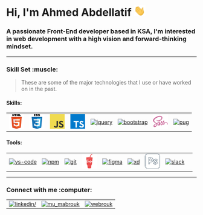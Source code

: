 
<h1>Hi, I'm Ahmed Abdellatif <img  src="https://raw.githubusercontent.com/ABSphreak/ABSphreak/master/gifs/Hi.gif" width="30px"></h1>
<h3>A passionate Front-End developer based in KSA, I'm interested in web development with a high vision and forward-thinking mindset.</h3>

<!-- 👨‍💻 All of my projects are available at <a href="http://webrouk.com/" target="_blank" rel="noreferrer">my website</a> -->

<hr>

<h3>Skill Set :muscle:</h3>

> These are some of the major technologies that I use or have worked on in the past.

<h4>Skills:</h4>

<table>
  <tr>
    <td><a href="https://www.w3.org/html/" target="_blank" rel="noreferrer"> <img src="https://raw.githubusercontent.com/devicons/devicon/master/icons/html5/html5-original-wordmark.svg" alt="html5" width="40" height="40"/> </a></td>
    <td><a href="https://www.w3schools.com/css/" target="_blank" rel="noreferrer"> <img src="https://raw.githubusercontent.com/devicons/devicon/master/icons/css3/css3-original-wordmark.svg" alt="css3" width="40" height="40"/> </a></td>
    <td><a href="https://developer.mozilla.org/en-US/docs/Web/JavaScript" target="_blank" rel="noreferrer"> <img src="https://raw.githubusercontent.com/devicons/devicon/master/icons/javascript/javascript-original.svg" alt="javascript" width="40" height="40"/> </a></td>
    <td><a href="https://www.typescriptlang.org/" target="_blank" rel="noreferrer"> <img src="https://raw.githubusercontent.com/devicons/devicon/master/icons/typescript/typescript-original.svg" alt="typescript" width="40" height="40"/> </a></td>
    <td><a href="https://jquery.com/" target="_blank" rel="noreferrer"> <img src="https://cdn.worldvectorlogo.com/logos/jquery-4.svg" alt="jquery" width="40" height="40"/> </a></td>
    <td><a href="https://getbootstrap.com" target="_blank" rel="noreferrer"> <img src="https://cdn.worldvectorlogo.com/logos/bootstrap-5-1.svg" alt="bootstrap" width="40" height="40"/> </a></td>
    <td><a href="https://sass-lang.com" target="_blank" rel="noreferrer"> <img src="https://raw.githubusercontent.com/devicons/devicon/master/icons/sass/sass-original.svg" alt="sass" width="40" height="40"/> </a></td>
    <td><a href="https://pugjs.org" target="_blank" rel="noreferrer"> <img src="https://cdn.worldvectorlogo.com/logos/pug.svg" alt="pug" width="40" height="40"/> </a></td>
  </tr>
</table>

<h4>Tools:</h4>

<table>
  <tr>
    <td><a href="https://code.visualstudio.com/" target="_blank" rel="noreferrer"> <img src="https://cdn.worldvectorlogo.com/logos/visual-studio-code-1.svg" alt="vs-code" width="40" height="40"/> </a></td>
    <td><a href="https://www.npmjs.com/" target="_blank" rel="noreferrer"> <img src="https://cdn.worldvectorlogo.com/logos/npm-square-red-1.svg" alt="npm" width="40" height="40"/> </a></td>
    <td><a href="https://git-scm.com/" target="_blank" rel="noreferrer"> <img src="https://www.vectorlogo.zone/logos/git-scm/git-scm-icon.svg" alt="git" width="40" height="40"/> </a></td>
    <td><a href="https://gulpjs.com" target="_blank" rel="noreferrer"> <img src="https://raw.githubusercontent.com/devicons/devicon/master/icons/gulp/gulp-plain.svg" alt="gulp" width="40" height="40"/> </a></td>
    <td><a href="https://www.figma.com/" target="_blank" rel="noreferrer"> <img src="https://www.vectorlogo.zone/logos/figma/figma-icon.svg" alt="figma" width="40" height="40"/> </a></td>
    <td><a href="https://www.adobe.com/products/xd.html" target="_blank" rel="noreferrer"> <img src="https://uxwing.com/wp-content/themes/uxwing/download/brands-and-social-media/adobe-xd-icon.svg" alt="xd" width="40" height="40"/> </a></td>
    <td><a href="https://www.photoshop.com/en" target="_blank" rel="noreferrer"> <img src="https://raw.githubusercontent.com/devicons/devicon/master/icons/photoshop/photoshop-line.svg" alt="photoshop" width="40" height="40"/> </a></td>
    <td><a href="https://slack.com/" target="_blank" rel="noreferrer"> <img src="https://cdn.worldvectorlogo.com/logos/slack-new-logo.svg" alt="slack" width="40" height="40"/> </a></td>
    <td></td>
  </tr>
</table>

<hr>

<h3>Connect with me :computer:</h3>

<table>
  <tr>
    <td><a href="https://www.linkedin.com/in/ahmed3bdellatif/" target="blank"><img src="https://raw.githubusercontent.com/rahuldkjain/github-profile-readme-generator/master/src/images/icons/Social/linked-in-alt.svg" alt="linkedin/" height="30" width="40" /></a></td>
    <td><a href="https://www.behance.net/ah_abdellatif" target="blank"><img src="https://cdn.worldvectorlogo.com/logos/behance-2.svg" alt="mu_mabrouk" height="30" width="40" /></a></td>
    <td><a href="https://www.facebook.com/eng.gohry/" target="blank"><img src="https://raw.githubusercontent.com/rahuldkjain/github-profile-readme-generator/master/src/images/icons/Social/facebook.svg" alt="webrouk" height="30" width="40" /></a></td>
  </tr>
</table>
